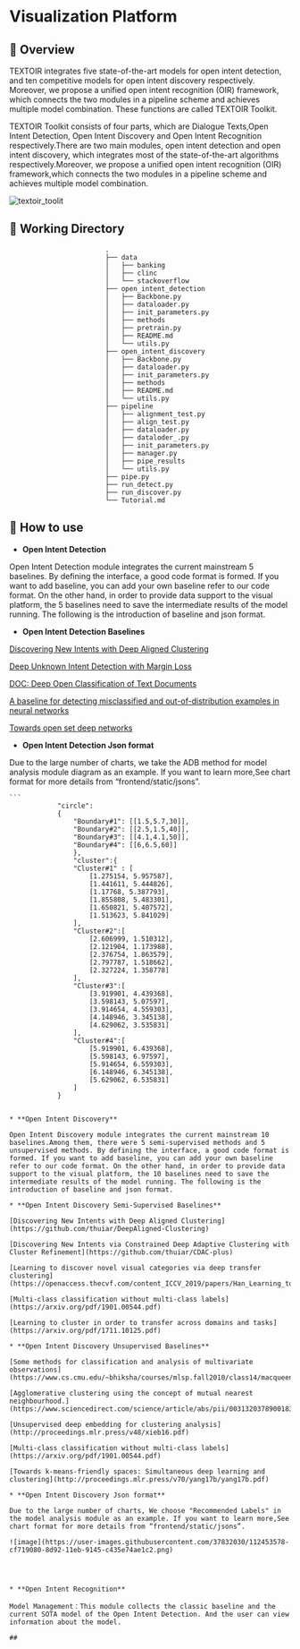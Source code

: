 # Visualization Platform

## :house_with_garden: Overview


TEXTOIR integrates five state-of-the-art models for open intent detection, and ten competitive models for open intent discovery respectively. Moreover, we propose a unified open intent recognition (OIR) framework, which connects the two modules in a pipeline scheme and achieves multiple model combination. These functions are called TEXTOIR Toolkit.

TEXTOIR Toolkit consists of four parts, which are Dialogue Texts,Open Intent Detection, Open Intent Discovery and Open Intent Recognition respectively.There are two main modules, open intent detection and open intent discovery, which integrates most of the state-of-the-art algorithms respectively.Moreover, we propose a unified open intent recognition (OIR) framework,which connects the two modules in a pipeline scheme and achieves multiple model combination.

![textoir_toolit](https://user-images.githubusercontent.com/37832030/112449266-2a54b900-8d8e-11eb-8dab-8b76ee7ae9fc.jpg)

## :tram: Working Directory

```
                        .
                        ├── data  
                        │   ├── banking
                        │   ├── clinc
                        │   └── stackoverflow
                        ├── open_intent_detection  
                        │   ├── Backbone.py
                        │   ├── dataloader.py
                        │   ├── init_parameters.py
                        │   ├── methods
                        │   ├── pretrain.py
                        │   ├── README.md
                        │   └── utils.py
                        ├── open_intent_discovery  
                        │   ├── Backbone.py
                        │   ├── dataloader.py
                        │   ├── init_parameters.py
                        │   ├── methods
                        │   ├── README.md
                        │   └── utils.py
                        ├── pipeline
                        │   ├── alignment_test.py
                        │   ├── align_test.py
                        │   ├── dataloader.py
                        │   ├── dataloder_.py
                        │   ├── init_parameters.py
                        │   ├── manager.py
                        │   ├── pipe_results
                        │   └── utils.py
                        ├── pipe.py
                        ├── run_detect.py 
                        ├── run_discover.py 
                        └── Tutorial.md
```

## :loudspeaker: How to use
* **Open Intent Detection**

Open Intent Detection module integrates the current mainstream 5 baselines. By defining the interface, a good code format is formed. If you want to add baseline, you can add your own baseline refer to our code format. On the other hand, in order to provide data support to the visual platform, the 5 baselines need to save the intermediate results of the model running. The following is the introduction of baseline and json format.

* **Open Intent Detection Baselines**

[Discovering New Intents with Deep Aligned Clustering](https://github.com/thuiar/DeepAligned-Clustering)

[Deep Unknown Intent Detection with Margin Loss](https://github.com/thuiar/DeepUnkID)

[DOC: Deep Open Classification of Text Documents](https://www.aclweb.org/anthology/D17-1314.pdf)

[A baseline for detecting misclassified and out-of-distribution examples in neural networks](https://arxiv.org/pdf/1610.02136.pdf)

[Towards open set deep networks](https://www.cv-foundation.org/openaccess/content_cvpr_2016/html/Bendale_Towards_Open_Set_CVPR_2016_paper.html)

* **Open Intent Detection Json format**

Due to the large number of charts, we take the ADB method for model analysis module diagram as an example. If you want to learn more,See chart format for more details from “frontend/static/jsons”.

    ```
                "circle":
                {
                    "Boundary#1": [[1.5,5.7,30]],
                    "Boundary#2": [[2.5,1.5,40]],
                    "Boundary#3": [[4.1,4.1,50]],
                    "Boundary#4": [[6,6.5,60]]
                    },
                    "cluster":{
                    "Cluster#1" : [
                        [1.275154, 5.957587],
                        [1.441611, 5.444826],
                        [1.17768, 5.387793],
                        [1.855808, 5.483301],
                        [1.650821, 5.407572],  
                        [1.513623, 5.841029]
                    ],
                    "Cluster#2":[
                        [2.606999, 1.510312],
                        [2.121904, 1.173988],
                        [2.376754, 1.863579],
                        [2.797787, 1.518662],
                        [2.327224, 1.358778]
                    ],
                    "Cluster#3":[
                        [3.919901, 4.439368],
                        [3.598143, 5.07597],
                        [3.914654, 4.559303],
                        [4.148946, 3.345138],
                        [4.629062, 3.535831]
                    ],
                    "Cluster#4":[
                        [5.919901, 6.439368],
                        [5.598143, 6.97597],
                        [5.914654, 6.559303],
                        [6.148946, 6.345138],
                        [5.629062, 6.535831]
                    ]              
                }
```

* **Open Intent Discovery**

Open Intent Discovery module integrates the current mainstream 10 baselines.Among them, there were 5 semi-supervised methods and 5 unsupervised methods. By defining the interface, a good code format is formed. If you want to add baseline, you can add your own baseline refer to our code format. On the other hand, in order to provide data support to the visual platform, the 10 baselines need to save the intermediate results of the model running. The following is the introduction of baseline and json format.

* **Open Intent Discovery Semi-Supervised Baselines**

[Discovering New Intents with Deep Aligned Clustering](https://github.com/thuiar/DeepAligned-Clustering)

[Discovering New Intents via Constrained Deep Adaptive Clustering with Cluster Refinement](https://github.com/thuiar/CDAC-plus)

[Learning to discover novel visual categories via deep transfer clustering](https://openaccess.thecvf.com/content_ICCV_2019/papers/Han_Learning_to_Discover_Novel_Visual_Categories_via_Deep_Transfer_Clustering_ICCV_2019_paper.pdf)

[Multi-class classification without multi-class labels](https://arxiv.org/pdf/1901.00544.pdf)

[Learning to cluster in order to transfer across domains and tasks](https://arxiv.org/pdf/1711.10125.pdf)

* **Open Intent Discovery Unsupervised Baselines**

[Some methods for classification and analysis of multivariate observations](https://www.cs.cmu.edu/~bhiksha/courses/mlsp.fall2010/class14/macqueen.pdf)

[Agglomerative clustering using the concept of mutual nearest neighbourhood.](https://www.sciencedirect.com/science/article/abs/pii/0031320378900183)

[Unsupervised deep embedding for clustering analysis](http://proceedings.mlr.press/v48/xieb16.pdf)

[Multi-class classification without multi-class labels](https://arxiv.org/pdf/1901.00544.pdf)

[Towards k-means-friendly spaces: Simultaneous deep learning and clustering](http://proceedings.mlr.press/v70/yang17b/yang17b.pdf)

* **Open Intent Discovery Json format**

Due to the large number of charts, We choose "Recommended Labels" in the model analysis module as an example. If you want to learn more,See chart format for more details from “frontend/static/jsons”.

![image](https://user-images.githubusercontent.com/37832030/112453578-cf719080-8d92-11eb-9145-c435e74ae1c2.png)




* **Open Intent Recognition**

Model Management：This module collects the classic baseline and the current SOTA model of the Open Intent Detection. And the user can view information about the model.

## 






